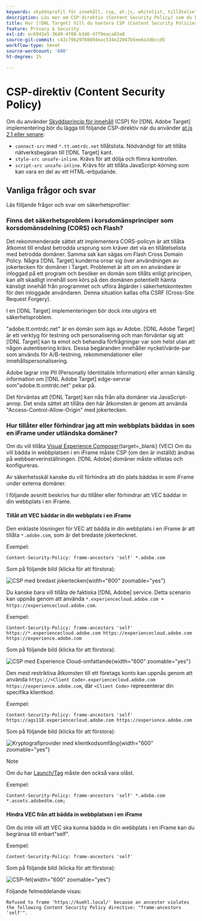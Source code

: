 ```yaml
---
keywords: skyddsprofil för innehåll, csp, at.js, whitelist, tillåtelselista, flimmer, pre-hide, prehidden, content security policy, iFrame, iframe
description: Läs mer om CSP-direktiv (Content Security Policy) som du bör lägga till när du använder [!DNL Adobe Target].
title: Hur [!DNL Target] Vill du hantera CSP (Content Security Policies)?
feature: Privacy & Security
exl-id: ec6942e5-36d8-4f88-b3d6-47f9eaca03a8
source-git-commit: c43c79b29768694eac534e22047b5ee6a3d0ccd5
workflow-type: tm+mt
source-wordcount: '600'
ht-degree: 1%

---
```


# CSP-direktiv (Content Security Policy)

Om du använder [Skyddsprincip för innehåll](https://en.wikipedia.org/wiki/Content_Security_Policy) (CSP) för [!DNL Adobe Target] implementering bör du lägga till följande CSP-direktiv när du använder [at.js 2.1 eller senare](../../implement/client-side/atjs/target-atjs-versions.md):

* `connect-src` med `*.tt.omtrdc.net` tillåtslista. Nödvändigt för att tillåta nätverksbegäran till [!DNL Target] kant.
* `style-src unsafe-inline`. Krävs för att dölja och flimra kontrollen.
* `script-src unsafe-inline`. Krävs för att tillåta JavaScript-körning som kan vara en del av ett HTML-erbjudande.

## Vanliga frågor och svar

Läs följande frågor och svar om säkerhetsprofiler:

### Finns det säkerhetsproblem i korsdomänsprinciper som korsdomänsdelning (CORS) och Flash?

Det rekommenderade sättet att implementera CORS-policyn är att tillåta åtkomst till endast betrodda ursprung som kräver det via en tillåtelselista med betrodda domäner. Samma sak kan sägas om Flash Cross Domain Policy. Några [!DNL Target] kunderna oroar sig över användningen av jokertecken för domäner i Target. Problemet är att om en användare är inloggad på ett program och besöker en domän som tillåts enligt principen, kan allt skadligt innehåll som körs på den domänen potentiellt hämta känsligt innehåll från programmet och utföra åtgärder i säkerhetskontexten för den inloggade användaren. Denna situation kallas ofta CSRF (Cross-Site Request Forgery).

I en [!DNL Target] implementeringen bör dock inte utgöra ett säkerhetsproblem.

&quot;adobe.tt.omtrdc.net&quot; är en domän som ägs av Adobe. [!DNL Adobe Target] är ett verktyg för testning och personalisering och man förväntar sig att [!DNL Target] kan ta emot och behandla förfrågningar var som helst utan att någon autentisering krävs. Dessa begäranden innehåller nyckel/värde-par som används för A/B-testning, rekommendationer eller innehållspersonalisering.

Adobe lagrar inte PII (Personally Identiitable Information) eller annan känslig information om [!DNL Adobe Target] edge-servrar som&quot;adobe.tt.omtrdc.net&quot; pekar på.

Det förväntas att [!DNL Target] kan nås från alla domäner via JavaScript-anrop. Det enda sättet att tillåta den här åtkomsten är genom att använda &quot;Access-Control-Allow-Origin&quot; med jokertecken.

### Hur tillåter eller förhindrar jag att min webbplats bäddas in som en iFrame under utländska domäner?

Om du vill tillåta [Visual Experience Composer](https://experienceleague.adobe.com/docs/target/using/experiences/vec/visual-experience-composer.html){target=_blank} (VEC) Om du vill bädda in webbplatsen i en iFrame måste CSP (om den är inställd) ändras på webbserverinställningen. [!DNL Adobe] domäner måste vitlistas och konfigureras.

Av säkerhetsskäl kanske du vill förhindra att din plats bäddas in som iFrame under externa domäner.

I följande avsnitt beskrivs hur du tillåter eller förhindrar att VEC bäddar in din webbplats i en iFrame.

#### Tillåt att VEC bäddar in din webbplats i en iFrame

Den enklaste lösningen för VEC att bädda in din webbplats i en iFrame är att tillåta `*.adobe.com`, som är det bredaste jokertecknet.

Exempel:

`Content-Security-Policy: frame-ancestors 'self' *.adobe.com`

Som på följande bild (klicka för att förstora):


![CSP med bredast jokertecken](/help/dev/before-implement/privacy/assets/csp-adobe.png){width="600" zoomable="yes"}

Du kanske bara vill tillåta de faktiska [!DNL Adobe] service. Detta scenario kan uppnås genom att använda `*.experiencecloud.adobe.com + https://experiencecloud.adobe.com`.

Exempel:

`Content-Security-Policy: frame-ancestors 'self' https://*.experiencecloud.adobe.com https://experiencecloud.adobe.com https://experience.adobe.com`

Som på följande bild (klicka för att förstora):

![CSP med Experience Cloud-omfattande](/help/dev/before-implement/privacy/assets/csp-experiencecloud.png){width="600" zoomable="yes"}

Den mest restriktiva åtkomsten till ett företags konto kan uppnås genom att använda `https://<Client Code>.experiencecloud.adobe.com https://experience.adobe.com`, där `<Client Code>` representerar din specifika klientkod.

Exempel:

`Content-Security-Policy: frame-ancestors 'self'  https://ags118.experiencecloud.adobe.com https://experience.adobe.com`

Som på följande bild (klicka för att förstora):

![Kryptografiprovider med klientkodsomfång](/help/dev/before-implement/privacy/assets/csp-clientcode.png){width="600" zoomable="yes"}

>[!NOTE]
>
>Om du har [Launch/Tag](/help/dev/implement/client-side/atjs/how-to-deployatjs/implement-target-using-adobe-launch.md) måste den också vara olåst.
>
>Exempel:
>
> `Content-Security-Policy: frame-ancestors 'self' *.adobe.com *.assets.adobedtm.com;`

#### Hindra VEC från att bädda in webbplatsen i en iFrame

Om du inte vill att VEC ska kunna bädda in din webbplats i en iFrame kan du begränsa till enbart&quot;self&quot;.

Exempel:

`Content-Security-Policy: frame-ancestors 'self'`

Som på följande bild (klicka för att förstora):

![CSP-fel](/help/dev/before-implement/privacy/assets/csp-error.png){width="600" zoomable="yes"}

Följande felmeddelande visas:

`Refused to frame 'https://kuehl.local/' because an ancestor violates the following Content Security Policy directive: "frame-ancestors 'self'".`


